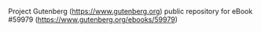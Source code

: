 Project Gutenberg (https://www.gutenberg.org) public repository for
eBook #59979 (https://www.gutenberg.org/ebooks/59979)
